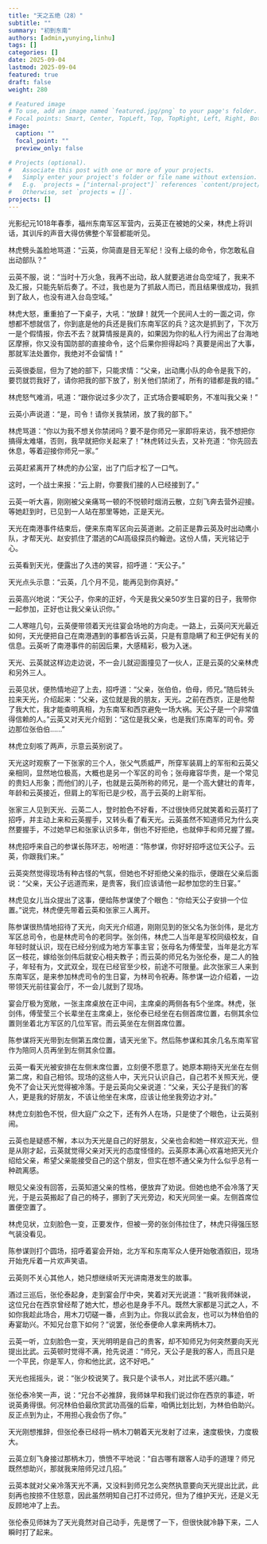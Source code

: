 ```yaml
---
title: "天之五绝（28）"
subtitle: ""
summary: "初到东南"
authors: [admin,yunying,linhu]
tags: []
categories: []
date: 2025-09-04
lastmod: 2025-09-04
featured: true
draft: false
weight: 280

# Featured image
# To use, add an image named `featured.jpg/png` to your page's folder.
# Focal points: Smart, Center, TopLeft, Top, TopRight, Left, Right, BottomLeft, Bottom, BottomRight.
image:
  caption: ""
  focal_point: ""
  preview_only: false

# Projects (optional).
#   Associate this post with one or more of your projects.
#   Simply enter your project's folder or file name without extension.
#   E.g. `projects = ["internal-project"]` references `content/project/deep-learning/index.md`.
#   Otherwise, set `projects = []`.
projects: []
---
```


光影纪元1018年春季，福州东南军区军营内，云英正在被她的父亲，林虎上将训话，其训斥的声音大得仿佛整个军营都能听见。

林虎劈头盖脸地骂道：“云英，你简直是目无军纪！没有上级的命令，你怎敢私自出动部队？”

云英不服，说：“当时十万火急，我再不出动，敌人就要逃进台岛空域了，我来不及汇报，只能先斩后奏了。不过，我也是为了抓敌人而已，而且结果很成功，我抓到了敌人，也没有进入台岛空域。”

林虎大怒，重重拍了一下桌子，大吼：“放肆！就凭一个民间人士的一面之词，你想都不想就信了，你到底是他的兵还是我们东南军区的兵？这次是抓到了，下次万一是个假情报，你去不去？就算情报是真的，如果因为你的私人行为闹出了台海地区摩擦，你又没有国防部的直接命令，这个后果你担得起吗？真要是闹出了大事，那就军法处置你，我绝对不会留情！”

云英很委屈，但为了她的部下，只能求情：“父亲，出动鹰小队的命令是我下的，要罚就罚我好了，请你把我的部下放了，别关他们禁闭了，所有的错都是我的错。”

林虎怒气难消，吼道：“跟你说过多少次了，正式场合要喊职务，不准叫我父亲！”

云英小声说道：“是，司令！请你关我禁闭，放了我的部下。”

林虎骂道：“你以为我不想关你禁闭吗？要不是你师兄一家即将来访，我不想把你搞得太难堪，否则，我早就把你关起来了！”林虎转过头去，又补充道：“你先回去休息，等着迎接你师兄一家。”

云英赶紧离开了林虎的办公室，出了门后才松了一口气。

这时，一个战士来报：“云上尉，你要我们接的人已经接到了。”

云英一听大喜，刚刚被父亲痛骂一顿的不悦顿时烟消云散，立刻飞奔去营外迎接。等她赶到时，已见到一人站在那里等她，正是天光。

天光在南港事件结束后，便来东南军区向云英道谢。之前正是靠云英及时出动鹰小队，才帮天光、赵安抓住了潜逃的CAI高级探员约翰逊。这份人情，天光铭记于心。

云英看到天光，便露出了久违的笑容，招呼道：“天公子。”

天光点头示意：“云英，几个月不见，能再见到你真好。”

云英高兴地说：“天公子，你来的正好，今天是我父亲50岁生日宴的日子，我带你一起参加，正好也让我父亲认识你。”

二人寒暄几句，云英便带领着天光往宴会场地的方向走。一路上，云英问天光最近如何，天光便把自己在南港遇到的事都告诉云英，只是有意隐瞒了和王伊妃有关的信息。云英听了南港事件的前因后果，大感精彩，极为入迷。

天光、云英就这样边走边说，不一会儿就迎面撞见了一伙人，正是云英的父亲林虎和另外三人。

云英见状，便热情地迎了上去，招呼道：“父亲，张伯伯，伯母，师兄。”随后转头拉来天光，介绍起来：“父亲，这位就是我的朋友，天光。之前在西京，正是他帮了我大忙，我才能查明真相，为东南军和西京避免一场大祸。天公子是一个非常值得信赖的人。”云英又对天光介绍到：“这位是我父亲，也是我们东南军的司令。旁边那位张伯伯......”

林虎立刻咳了两声，示意云英别说了。

天光这时观察了一下张家的三个人，张父气质威严，所穿军装肩上的军衔和云英父亲相同，显然地位极高，大概也是另一个军区的司令；张母雍容华贵，是一个常见的贵妇人形象；而他们的儿子，也就是云英所称的师兄，是一个高大健壮的青年，年龄和云英接近，但肩上的军衔已是少校，高于云英的上尉军衔。

张家三人见到天光、云英二人，登时脸色不好看，不过很快师兄就笑着和云英打了招呼，并主动上来和云英握手，又转头看了看天光。云英虽然不知道师兄为什么突然要握手，不过她早已和张家认识多年，倒也不好拒绝，也就伸手和师兄握了握。

林虎招呼来自己的参谋长陈环志，吩咐道：“陈参谋，你好好招呼这位天公子。云英，你跟我们来。”

云英突然觉得现场有种古怪的气氛，但她也不好拒绝父亲的指示，便跟在父亲后面说：“父亲，天公子远道而来，是贵客，我们应该请他一起参加您的生日宴。”

林虎见女儿当众提出了这事，便给陈参谋使了个眼色：“你给天公子安排一个位置。”说完，林虎便先带着云英和张家三人离开。

陈参谋很热情地招待了天光，向天光介绍道，刚刚见到的张父名为张剑伟，是北方军区总司令，也是林虎司令的老同学。张剑伟，林虎二人当年是军校同级校友，自年轻时就认识，现在已经分别成为地方军事主官；张母名为傅莹莹，当年是北方军区一枝花，嫁给张剑伟后就安心相夫教子；而云英的师兄名为张伦泰，是二人的独子，年轻有为，文武双全，现在已经官至少校，前途不可限量。此次张家三人来到东南军区，是来参加林虎司令的生日宴，为林司令祝寿。陈参谋一边介绍着，一边带领天光前往宴会厅，不一会儿就到了现场。

宴会厅极为宽敞，一张主席桌放在正中间，主席桌的两侧各有5个坐席。林虎，张剑伟，傅莹莹三个长辈坐在主席桌上，张伦泰已经坐在右侧首席位置，右侧其余位置则坐着北方军区的几位军官。而云英坐在左侧首席位置。

陈参谋将天光带到左侧第五席位置，请天光坐下。然后陈参谋和其余几名东南军官作为陪同人员再坐到左侧其余位置。

云英一看天光被安排在左侧末席位置，立刻便不愿意了。她原本期待天光坐在左侧第二席，和自己相邻。现场的这些人中，天光只认识自己，自己若不关照天光，便免不了会让天光觉得被冷落。于是云英向父亲说道：“父亲，天公子是我们的客人，更是我的好朋友，不该让他坐在末席，应该让他坐我旁边才对。”

林虎立刻脸色不悦，但大庭广众之下，还有外人在场，只是使了个眼色，让云英别闹。

云英也是疑惑不解，本以为天光是自己的好朋友，父亲也会和她一样欢迎天光，但是从刚才起，云英就觉得父亲对天光的态度怪怪的。云英原本满心欢喜地把天光介绍给父亲，希望父亲能接受自己的这个朋友，但实在想不通父亲为什么似乎总有一种疏离感。

眼见父亲没有回答，云英知道父亲的性格，便放弃了劝说。但她也绝不会冷落了天光，于是云英搬起了自己的椅子，挪到了天光旁边，和天光同坐一桌。左侧首席位置便空置了。

林虎见状，立刻脸色一变，正要发作，但被一旁的张剑伟拉住了，林虎只得强压怒气装没看见。

陈参谋则打个圆场，招呼着宴会开始，北方军和东南军众人便开始敬酒叙旧，现场开始充斥着一片欢声笑语。

云英则不关心其他人，她只想继续听天光讲南港发生的故事。

酒过三巡后，张伦泰起身，走到宴会厅中央，笑着对天光说道：“我听我师妹说，这位兄台在西京曾经帮了她大忙，想必也是身手不凡。既然大家都是习武之人，不如你我趁此场合，用木刀切磋一番，点到为止。你我以武会友，也可以为林伯伯的寿宴助兴。不知兄台意下如何？”说罢，张伦泰便命人拿来两柄木刀。

云英一听，立刻脸色一变，天光明明是自己的贵客，却不知师兄为何突然要向天光提出比武。云英顿时觉得不满，抢先说道：“师兄，天公子是我的客人，而且只是一个平民，你是军人，你和他比武，这不好吧。”

天光也摇摇头，说：“张少校说笑了。我只是个读书人，对比武不感兴趣。”

张伦泰冷笑一声，说：“兄台不必推辞，我师妹早和我们说过你在西京的事迹，听说英勇得很。何况林伯伯最欣赏武功高强的后辈，咱俩比划比划，为林伯伯助兴。反正点到为止，不用担心我会伤了你。”

天光刚想推辞，但张伦泰已经将一柄木刀朝着天光发射了过来，速度极快，力度极大。

云英立刻飞身接过那柄木刀，愤愤不平地说：“自古哪有跟客人动手的道理？师兄既然想助兴，那就我来陪师兄过几招。”

云英本就对父亲冷落天光不满，又没料到师兄怎么突然执意要向天光提出比武，此刻再也按捺不住怒意，因此虽然明知自己打不过师兄，但为了维护天光，还是义无反顾地冲了上去。

张伦泰见师妹为了天光竟然对自己动手，先是愣了一下，但很快就冷静下来，二人瞬时打了起来。